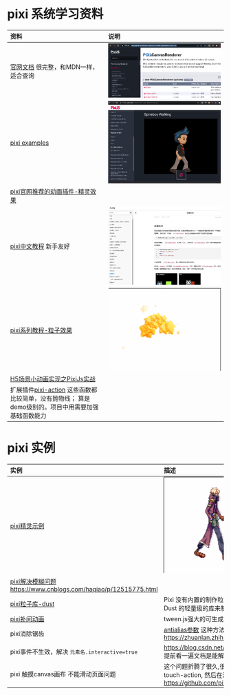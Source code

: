 # pixi 系统学习资料
|资料|说明|
|:----|:----|
|[官网文档](http://pixijs.download/release/docs/index.html) 很完整，和MDN一样，适合查询| ![](./images/Foxmail20201201105557.png) |
|[pixi examples](https://pixijs.io/examples/)|![](./images/Foxmail20201201105812.png)|
|[pixi官网推荐的动画插件-精灵效果](https://pixijs.io/examples/#/plugin-spine/dragon.js)||
|[pixi中文教程](https://www.bookstack.cn/read/LearningPixi/collision) 新手友好|![](./images/Foxmail20201201111146.png)|
|[pixi系列教程-粒子效果](https://juejin.cn/post/6844903765108260872)|![](./images/16872fcedf4c373c.gif)|
|[H5场景小动画实现之PixiJs实战](https://zhuanlan.zhihu.com/p/31293136)||
|扩展插件[pixi-action](http://git.hust.cc/pixi-action/) 这些函数都比较简单，没有抛物线； 算是demo级别的。项目中用需要加强基础函数能力||

 
# pixi 实例
|实例|描述|
|:----|:----|
|[pixi精灵示例](https://juejin.cn/post/6844903760561438728)| ![](./images/16849ce0e011e9ef.gif) |
|[pixi解决模糊问题](http://pixijs.download/release/docs/PIXI.AbstractRenderer.html#resize) https://www.cnblogs.com/haqiao/p/12515775.html||
|[pixi粒子库-dust](https://blog.csdn.net/fe_dev/article/details/86559206) |Pixi 没有内置的制作粒子效果的功能，但你可以使用一个名为 Dust 的轻量级的库来制作它们。 [效果展示](https://www.kkkk1000.com/images/learnPixiJS-ParticleEffects/ParticleContainer.html)  [发射效果](https://www.kkkk1000.com/images/learnPixiJS-ParticleEffects/emitter.html)|
|[pixi补间动画](http://demo.htmleaf.com/1501/201501271734/index13.html)|tween.js强大的可生成平滑动画效果的js库|
|pixi消除锯齿| [antialias参数](http://pixijs.download/release/docs/PIXI.AbstractRenderer.html#backgroundColor)  这种方法没生效 https://zhuanlan.zhihu.com/p/56029920|
|pixi事件不生效，解决 `元素名.interactive=true` |https://blog.csdn.net/sttk111/article/details/105678751/  提前看一遍文档是能解决这个问题的|
|pixi 触摸canvas画布 不能滑动页面问题| 这个问题折腾了很久,很多资料不完整，最后查看页面属性 touch-action, 然后在源代码库中找到解决方法 https://github.com/pixijs/pixi.js/issues/4824  |